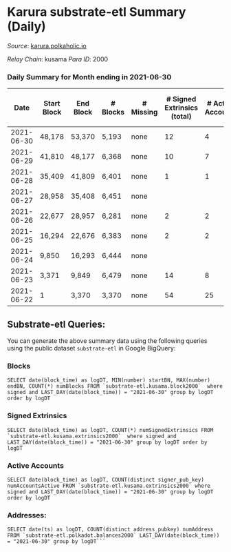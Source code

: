 # Karura substrate-etl Summary (Daily)

_Source_: [karura.polkaholic.io](https://karura.polkaholic.io)

*Relay Chain*: kusama
*Para ID*: 2000



### Daily Summary for Month ending in 2021-06-30


| Date | Start Block | End Block | # Blocks | # Missing | # Signed Extrinsics (total) | # Active Accounts | # Addresses with Balances | # Events | # Transfers | # XCM Transfers In | # XCM Transfers Out |
| ---- | ----------- | --------- | -------- | --------- | --------------------------- | ----------------- | ------------------------- | -------- | ----------- | ------------------ | ------------------- |
| 2021-06-30 | 48,178 | 53,370 | 5,193 | none | 12 | 4 | 39,691 | 10,426 | 1 ($6.92) |   |   |
| 2021-06-29 | 41,810 | 48,177 | 6,368 | none | 10 | 7 |  | 12,766 |   |   |   |
| 2021-06-28 | 35,409 | 41,809 | 6,401 | none | 1 | 1 |  | 12,808 |   |   |   |
| 2021-06-27 | 28,958 | 35,408 | 6,451 | none |  |  |  | 12,905 |   |   |   |
| 2021-06-26 | 22,677 | 28,957 | 6,281 | none | 2 | 2 |  | 12,570 |   |   |   |
| 2021-06-25 | 16,294 | 22,676 | 6,383 | none | 2 | 2 |  | 12,773 |   |   |   |
| 2021-06-24 | 9,850 | 16,293 | 6,444 | none |  |  |  | 12,892 |   |   |   |
| 2021-06-23 | 3,371 | 9,849 | 6,479 | none | 14 | 8 |  | 12,990 |   |   |   |
| 2021-06-22 | 1 | 3,370 | 3,370 | none | 54 | 25 |  | 6,849 |   |   |   |

## Substrate-etl Queries:
You can generate the above summary data using the following queries using the public dataset `substrate-etl` in Google BigQuery:


### Blocks
```
SELECT date(block_time) as logDT, MIN(number) startBN, MAX(number) endBN, COUNT(*) numBlocks FROM `substrate-etl.kusama.block2000`  where signed and LAST_DAY(date(block_time)) = "2021-06-30" group by logDT order by logDT
```


### Signed Extrinsics
```
SELECT date(block_time) as logDT, COUNT(*) numSignedExtrinsics FROM `substrate-etl.kusama.extrinsics2000`  where signed and LAST_DAY(date(block_time)) = "2021-06-30" group by logDT order by logDT
```


### Active Accounts
```
SELECT date(block_time) as logDT, COUNT(distinct signer_pub_key) numAccountsActive FROM `substrate-etl.kusama.extrinsics2000` where signed and LAST_DAY(date(block_time)) = "2021-06-30" group by logDT order by logDT
```


### Addresses:
```
SELECT date(ts) as logDT, COUNT(distinct address_pubkey) numAddress FROM `substrate-etl.polkadot.balances2000` LAST_DAY(date(block_time)) = "2021-06-30" group by logDT```

